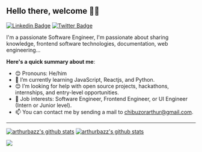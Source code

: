 ## Hello there, welcome 👋🏾

 [![Linkedin Badge](https://img.shields.io/badge/-chibuzoruzoaru-blue?style=for-the-badge&logo=Linkedin&logoColor=white&link=https://www.linkedin.com/in/chibuzoruzoaru/)](https://www.linkedin.com/in/chibuzoruzoaru/) [![Twitter Badge](https://img.shields.io/badge/-@arthur-1ca0f1?style=for-the-badge&logo=twitter&logoColor=white&link=https://twitter.com/arthur_bazz)](https://twitter.com/arthur_bazz)

I'm a passionate Software Engineer, I'm passionate about sharing knowledge, frontend software technologies, documentation, web engineering...

**Here's a quick summary about me**:

- 😊 Pronouns: He/him
- 🌱 I’m currently learning JavaScript, Reactjs, and Python.
- 😊 I’m looking for help with open source projects, hackathons, internships, and entry-level opportunities.
- 💼 Job interests: Software Engineer, Frontend Engineer, or UI Engineer (Intern or Junior level).
- 📫 You can contact me by sending a mail to chibuzorarthur@gmail.com.

---

[![arthurbazz's github stats](https://github-readme-stats.vercel.app/api?username=arthurbazz&show_icons=true&title_color=fff&icon_color=daae1e&text_color=9f9f9f&bg_color=151515)](https://github.com/arthurbazz/) 
[![arthurbazz's github stats](https://github-readme-stats.vercel.app/api/top-langs?username=arthurbazz&langs_count=8&layout=compact&title_color=fff&text_color=9f9f9f&bg_color=151515)](https://github.com/arthurbazz/)

![](https://komarev.com/ghpvc/?username=arthurbazz&color=blueviolet)
